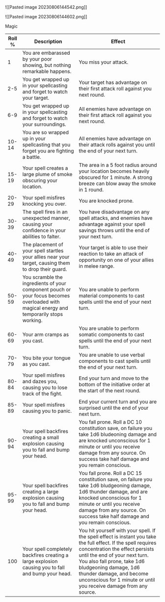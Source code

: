 ![[Pasted image 20230806144542.png]]

![[Pasted image 20230806144602.png]]

Magic 

|Roll %|Description|Effect|
|---|---|---|
|1|You are embarassed by your poor showing, but nothing remarkable happens.|You miss your attack.|
|2-5|You get wrapped up in your spellcasting and forget to watch your target.|Your target has advantage on their first attack roll against you next round.|
|6-9|You get wrapped up in your spellcasting and forget to watch your surroundings.|All enemies have advantage on their first attack roll against you next round.|
|10-14|You are so wrapped up in your spellcasting that you forget you are fighting a battle.|All enemies have advantage on their attack rolls against you until the end of your next turn.|
|15-19|Your spell creates a large plume of smoke obscuring your location.|The area in a 5 foot radius around your location becomes heavily obscured for 1 minute. A strong breeze can blow away the smoke in 1 round.|
|20-29|Your spell misfires knocking you over.|You are knocked prone.|
|30-39|The spell fires in an unexpected manner, causing your confidence in your abilities to falter.|You have disadvantage on any spell attacks, and enemies have advantage against your spell savings throws until the end of your next turn.|
|40-49|The placement of your spell startles your allies near your target, causing them to drop their guard.|Your target is able to use their reaction to take an attack of opportunity on one of your allies in melee range.|
|50-59|You scramble the ingredients of your component pouch or your focus becomes overloaded with magical energy and temporarily stops working.|You are unable to perform material components to cast spells until the end of your next turn.|
|60-69|Your arm cramps as you cast.|You are unable to perform somatic components to cast spells until the end of your next turn.|
|70-79|You bite your tongue as you cast.|You are unable to use verbal components to cast spells until the end of your next turn.|
|80-84|Your spell misfires and dazes you, causing you to lose track of the fight.|End your turn and move to the bottom of the initiative order at the start of the next round.|
|85-89|Your spell misfires causing you to panic.|End your current turn and you are surprised until the end of your next turn.|
|90-94|Your spell backfires creating a small explosion causing you to fall and bump your head.|You fall prone. Roll a DC 10 constitution save, on failure you take 1d6 bludeoning damage and are knocked unconscious for 1 minute or until you receive damage from any source. On success take half damage and you remain conscious.|
|95-99|Your spell backfires creating a large explosion causing you to fall and bump your head.|You fall prone. Roll a DC 15 constitution save, on failure you take 1d6 bludgeoning damage, 1d6 thunder damage, and are knocked unconscious for 1 minute or until you receive damage from any source. On success take half damage and you remain conscious.|
|100|Your spell completely backfires creating a large explosion causing you to fall and bump your head.|You hit yourself with your spell. If the spell effect is instant you take the full effect. If the spell requires concentration the effect persists until the end of your next turn. You also fall prone, take 1d6 bludgeoning damage, 1d6 thunder damage, and become unconscious for 1 minute or until you receive damage from any source.|
